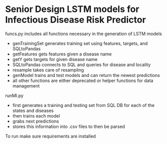 # Senior Design LSTM models for Infectious Disease Risk Predictor

funcs.py includes all functions necessary in the generation of LSTM models
- genTrainingSet generates training set using features, targets, and SQLtoPandas
- getFeatures gets features given a disease name
- getY gets targets for given disease name
- SQLtoPandas connects to SQL and queries for disease and locality
- resample takes care of resampling
- genModel trains and test models and can return the newest predictions
- all other functions are either deprecated or helper functions for data management

runMl.py 
- first generates a training and testing set from SQL DB for each of the states and diseases
- then trains each model
- grabs next predictions
- stores this information into .csv files to then be parsed

To run make sure requirements are installed
